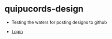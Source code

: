# quipucords-design

- Testing the waters for posting designs to github

 - [Login](workflow/login.md)
